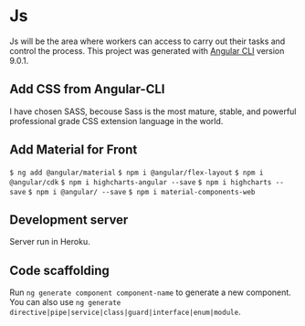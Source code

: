 # Js

Js will be the area where workers can access to carry out their tasks and control the process. This project was generated with [Angular CLI](https://github.com/angular/angular-cli) version 9.0.1.

## Add CSS from Angular-CLI

I have chosen SASS, becouse Sass is the most mature, stable, and powerful professional grade CSS extension language in the world.

## Add Material for Front

`$ ng add @angular/material`
`$ npm i @angular/flex-layout`
`$ npm i @angular/cdk`
`$ npm i highcharts-angular --save`
`$ npm i highcharts --save`
`$ npm i @angular/ --save`
`$ npm i material-components-web`

## Development server

Server run in Heroku. 

## Code scaffolding

Run `ng generate component component-name` to generate a new component. You can also use `ng generate directive|pipe|service|class|guard|interface|enum|module`.



